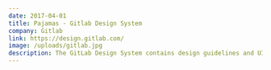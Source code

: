 ```yaml
---
date: 2017-04-01
title: Pajamas - Gitlab Design System
company: Gitlab
link: https://design.gitlab.com/
image: /uploads/gitlab.jpg
description: The GitLab Design System contains design guidelines and UI components. When you look at any screen, you should know immediately that it is GitLab.
---
```

